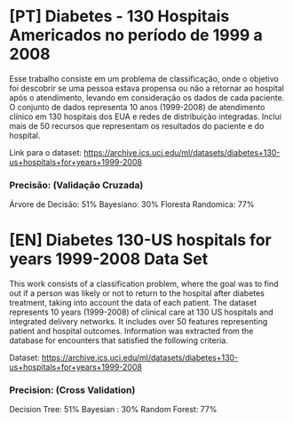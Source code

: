 # [PT] Diabetes - 130 Hospitais Americados no período de 1999 a 2008

Esse trabalho consiste em um problema de classificação, onde o objetivo foi descobrir se uma pessoa estava propensa ou não a retornar ao hospital após o atendimento, levando em consideração os dados de cada paciente.
O conjunto de dados representa 10 anos (1999-2008) de atendimento clínico em 130 hospitais dos EUA e redes de distribuição integradas. Inclui mais de 50 recursos que representam os resultados do paciente e do hospital. 

Link para o dataset: https://archive.ics.uci.edu/ml/datasets/diabetes+130-us+hospitals+for+years+1999-2008

### Precisão: (Validação Cruzada)
Árvore de Decisão: 51%
Bayesiano:  30%
Floresta Randomica: 77%

# [EN] Diabetes 130-US hospitals for years 1999-2008 Data Set 

This work consists of a classification problem, where the goal was to find out if a person was likely or not to return to the hospital after diabetes treatment, taking into account the data of each patient.
The dataset represents 10 years (1999-2008) of clinical care at 130 US hospitals and integrated delivery networks. It includes over 50 features representing patient and hospital outcomes. Information was extracted from the database for encounters that satisfied the following criteria.

Dataset: https://archive.ics.uci.edu/ml/datasets/diabetes+130-us+hospitals+for+years+1999-2008

### Precision: (Cross Validation)
Decision Tree: 51%
Bayesian : 30%
Random Forest: 77%
